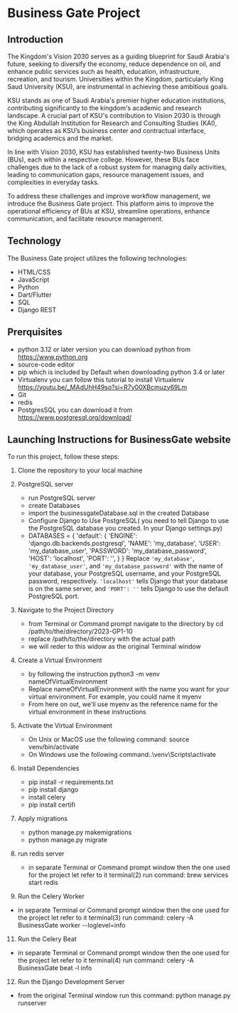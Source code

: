 # Business Gate Project

## Introduction

The Kingdom's Vision 2030 serves as a guiding blueprint for Saudi Arabia's future, seeking to diversify the economy, reduce dependence on oil, and enhance public services such as health, education, infrastructure, recreation, and tourism. Universities within the Kingdom, particularly King Saud University (KSU), are instrumental in achieving these ambitious goals.

KSU stands as one of Saudi Arabia's premier higher education institutions, contributing significantly to the kingdom's academic and research landscape. A crucial part of KSU's contribution to Vision 2030 is through the King Abdullah Institution for Research and Consulting Studies (KAI), which operates as KSU’s business center and contractual interface, bridging academics and the market.

In line with Vision 2030, KSU has established twenty-two Business Units (BUs), each within a respective college. However, these BUs face challenges due to the lack of a robust system for managing daily activities, leading to communication gaps, resource management issues, and complexities in everyday tasks.

To address these challenges and improve workflow management, we introduce the Business Gate project. This platform aims to improve the operational efficiency of BUs at KSU, streamline operations, enhance communication, and facilitate resource management.

## Technology

The Business Gate project utilizes the following technologies:

- HTML/CSS
- JavaScript
- Python
- Dart/Flutter
- SQL
- Django REST


## Prerquisites
- python 3.12 or later version you can download python from https://www.python.org
- source-code editor
- pip which is included by Default when downloading python 3.4 or later
- Virtualenv you can follow this tutorial to install Virtualenv https://youtu.be/_MAdUhH49so?si=R7v00XBcmuzy69Lm
- Git
- redis
- PostgresSQL you can download it from https://www.postgresql.org/download/

## Launching Instructions for BusinessGate website 

To run this project, follow these steps:


1. Clone the repository to your local machine
2. PostgreSQL server
   - run PostgreSQL server
   - create Databases
   - import the businessgateDatabase.sql in the created Database
   - Configure Django to Use PostgreSQL( you need to tell Django to use the PostgreSQL database you created. In your Django settings.py)
   - DATABASES = {
    'default': {
        'ENGINE': 'django.db.backends.postgresql',
        'NAME': 'my_database',
        'USER': 'my_database_user',
        'PASSWORD': 'my_database_password',
        'HOST': 'localhost',
        'PORT': '',
    }
}
Replace `'my_database'`, `'my_database_user'`, and `'my_database_password'` with the name of your database, your PostgreSQL username, and your PostgreSQL password, respectively. `'localhost'` tells Django that your database is on the same server, and `'PORT': ''` tells Django to use the default PostgreSQL port.

4. Navigate to the Project Directory
   - from Terminal or Command prompt navigate to the directory by cd /path/to/the/directory/2023-GP1-10
   - replace /path/to/the/directory with the actual path
   - we will reder to this widow as the original Terminal window 
5. Create a Virtual Environment
   - by following the instruction python3 -m venv nameOfVirtualEnvironment
   - Replace nameOfVirtualEnvironment with the name you want for your virtual environment. For example, you could name it myenv
   - From here on out, we'll use myenv as the reference name for the virtual environment in these instructions
6. Activate the Virtual Environment
   - On Unix or MacOS use the following command: source venv/bin/activate
   - On Windows use the following command:.\venv\Scripts\activate
7. Install Dependencies
   - pip install -r requirements.txt
   - pip install django
   - install celery
   - pip install certifi
8. Apply migrations
   - python manage.py makemigrations
   - python manage.py migrate
9. run redis server
   - in separate Terminal or Command prompt window  then the one used for the project let refer to it terminal(2) run command: brew services start redis
10. Run the Celery Worker
   - in separate Terminal or Command prompt window  then the one used for the project let refer to it terminal(3) run command:
      celery -A BusinessGate worker --loglevel=info
11. Run the Celery Beat
   - in separate Terminal or Command prompt window  then the one used for the project let refer to it terminal(4) run command:
  celery -A BusinessGate beat -l info
12. Run the Django Development Server
   - from the original Terminal window run this command: python manage.py runserver



